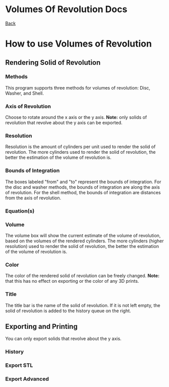 # Volumes Of Revolution Docs

[Back](https://alexduggan1.github.io/SeniorProject/VolumesOfRevolution/)


# How to use Volumes of Revolution

## Rendering Solid of Revolution

### Methods

This program supports three methods for volumes of revolution: Disc, Washer, and Shell.

### Axis of Revolution

Choose to rotate around the x axis or the y axis. **Note:** only solids of revolution that revolve about the y axis can be exported.

### Resolution

Resolution is the amount of cylinders per unit used to render the solid of revolution.
The more cylinders used to render the solid of revolution, the better the estimation of the volume of revolution is.

### Bounds of Integration

The boxes labeled "from" and "to" represent the bounds of integration.
For the disc and washer methods, the bounds of integration are along the axis of revolution.
For the shell method, the bounds of integration are distances from the axis of revolution.

### Equation(s)



### Volume

The volume box will show the current estimate of the volume of revolution, based on the volumes of the rendered cylinders.
The more cylinders (higher resolution) used to render the solid of revolution, the better the estimation of the volume of revolution is.

### Color

The color of the rendered solid of revolution can be freely changed. **Note:** that this has no effect on exporting or the color of any 3D prints.

### Title

The title bar is the name of the solid of revolution.
If it is not left empty, the solid of revolution is added to the history queue on the right.

## Exporting and Printing

You can only export solids that revolve about the y axis.

### History

### Export STL

### Export Advanced